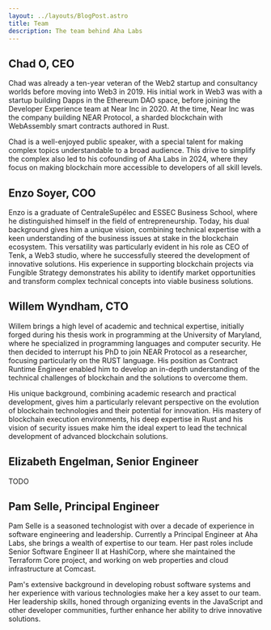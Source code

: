 ```yaml
---
layout: ../layouts/BlogPost.astro
title: Team
description: The team behind Aha Labs
---
```


## Chad O, CEO

Chad was already a ten-year veteran of the Web2 startup and
consultancy worlds before moving into Web3 in 2019. His initial work in Web3 was
with a startup building Dapps in the Ethereum DAO space, before joining the
Developer Experience team at Near Inc in 2020. At the time, Near Inc was the
company building NEAR Protocol, a sharded blockchain with WebAssembly smart
contracts authored in Rust.

Chad is a well-enjoyed public speaker, with a special talent for making complex
topics understandable to a broad audience. This drive to simplify the complex
also led to his cofounding of Aha Labs in 2024, where they focus on making
blockchain more accessible to developers of all skill levels.

## Enzo Soyer, COO

Enzo is a graduate of CentraleSupélec and ESSEC Business School, where he
distinguished himself in the field of entrepreneurship. Today, his dual
background gives him a unique vision, combining technical expertise with a keen
understanding of the business issues at stake in the blockchain ecosystem. This
versatility was particularly evident in his role as CEO of Tenk, a Web3 studio,
where he successfully steered the development of innovative solutions. His
experience in supporting blockchain projects via Fungible Strategy demonstrates
his ability to identify market opportunities and transform complex technical
concepts into viable business solutions.

## Willem Wyndham, CTO

Willem brings a high level of academic and technical expertise,
initially forged during his thesis work in programming at the University of
Maryland, where he specialized in programming languages and computer security.
He then decided to interrupt his PhD to join NEAR Protocol as a researcher,
focusing particularly on the RUST language. His position as Contract Runtime
Engineer enabled him to develop an in-depth understanding of the technical
challenges of blockchain and the solutions to overcome them.

His unique background, combining academic research and practical development,
gives him a particularly relevant perspective on the evolution of blockchain
technologies and their potential for innovation. His mastery of blockchain
execution environments, his deep expertise in Rust and his vision of
security issues make him the ideal expert to lead the technical development of
advanced blockchain solutions.

## Elizabeth Engelman, Senior Engineer

TODO

## Pam Selle, Principal Engineer

Pam Selle is a seasoned technologist with over a decade of experience in
software engineering and leadership. Currently a Principal Engineer at Aha Labs,
she brings a wealth of expertise to our team. Her past roles include Senior
Software Engineer II at HashiCorp, where she maintained the Terraform Core
project, and working on web properties and cloud infrastructure at Comcast.

Pam's extensive background in developing robust software systems and her
experience with various technologies make her a key asset to our team. Her
leadership skills, honed through organizing events in the JavaScript and other
developer communities, further enhance her ability to drive innovative
solutions.

